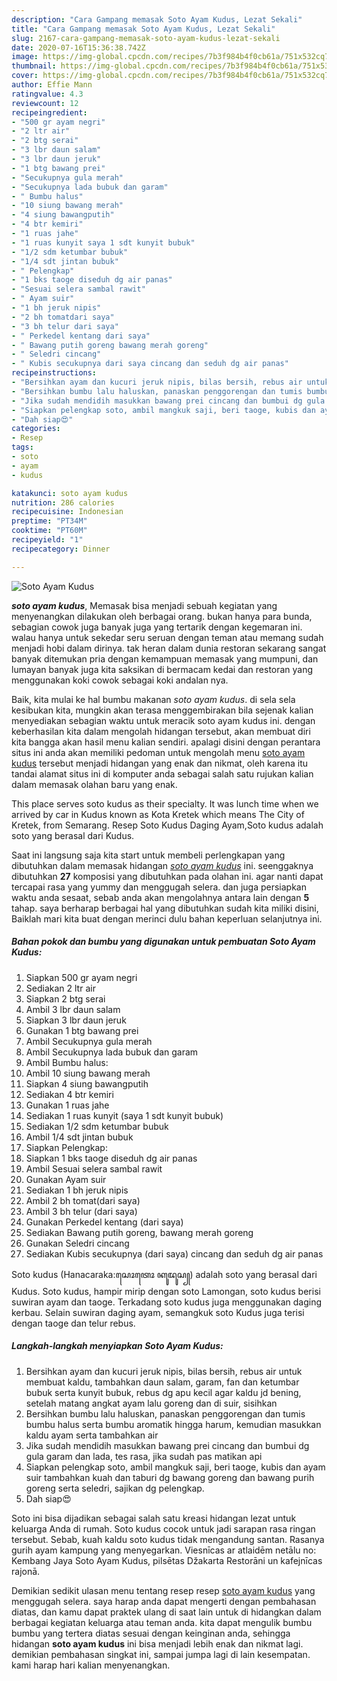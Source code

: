 ```yaml
---
description: "Cara Gampang memasak Soto Ayam Kudus, Lezat Sekali"
title: "Cara Gampang memasak Soto Ayam Kudus, Lezat Sekali"
slug: 2167-cara-gampang-memasak-soto-ayam-kudus-lezat-sekali
date: 2020-07-16T15:36:38.742Z
image: https://img-global.cpcdn.com/recipes/7b3f984b4f0cb61a/751x532cq70/soto-ayam-kudus-foto-resep-utama.jpg
thumbnail: https://img-global.cpcdn.com/recipes/7b3f984b4f0cb61a/751x532cq70/soto-ayam-kudus-foto-resep-utama.jpg
cover: https://img-global.cpcdn.com/recipes/7b3f984b4f0cb61a/751x532cq70/soto-ayam-kudus-foto-resep-utama.jpg
author: Effie Mann
ratingvalue: 4.3
reviewcount: 12
recipeingredient:
- "500 gr ayam negri"
- "2 ltr air"
- "2 btg serai"
- "3 lbr daun salam"
- "3 lbr daun jeruk"
- "1 btg bawang prei"
- "Secukupnya gula merah"
- "Secukupnya lada bubuk dan garam"
- " Bumbu halus"
- "10 siung bawang merah"
- "4 siung bawangputih"
- "4 btr kemiri"
- "1 ruas jahe"
- "1 ruas kunyit saya 1 sdt kunyit bubuk"
- "1/2 sdm ketumbar bubuk"
- "1/4 sdt jintan bubuk"
- " Pelengkap"
- "1 bks taoge diseduh dg air panas"
- "Sesuai selera sambal rawit"
- " Ayam suir"
- "1 bh jeruk nipis"
- "2 bh tomatdari saya"
- "3 bh telur dari saya"
- " Perkedel kentang dari saya"
- " Bawang putih goreng bawang merah goreng"
- " Seledri cincang"
- " Kubis secukupnya dari saya cincang dan seduh dg air panas"
recipeinstructions:
- "Bersihkan ayam dan kucuri jeruk nipis, bilas bersih, rebus air untuk membuat kaldu, tambahkan daun salam, garam, fan dan ketumbar bubuk serta kunyit bubuk, rebus dg apu kecil agar kaldu jd bening, setelah matang angkat ayam lalu goreng dan di suir, sisihkan"
- "Bersihkan bumbu lalu haluskan, panaskan penggorengan dan tumis bumbu halus serta bumbu aromatik hingga harum, kemudian masukkan kaldu ayam serta tambahkan air"
- "Jika sudah mendidih masukkan bawang prei cincang dan bumbui dg gula garam dan lada, tes rasa, jika sudah pas matikan api"
- "Siapkan pelengkap soto, ambil mangkuk saji, beri taoge, kubis dan ayam suir tambahkan kuah dan taburi dg bawang goreng dan bawang purih goreng serta seledri, sajikan dg pelengkap."
- "Dah siap😍"
categories:
- Resep
tags:
- soto
- ayam
- kudus

katakunci: soto ayam kudus 
nutrition: 286 calories
recipecuisine: Indonesian
preptime: "PT34M"
cooktime: "PT60M"
recipeyield: "1"
recipecategory: Dinner

---
```



![Soto Ayam Kudus](https://img-global.cpcdn.com/recipes/7b3f984b4f0cb61a/751x532cq70/soto-ayam-kudus-foto-resep-utama.jpg)

<b><i>soto ayam kudus</i></b>, Memasak bisa menjadi sebuah kegiatan yang menyenangkan dilakukan oleh berbagai orang. bukan hanya para bunda, sebagian cowok juga banyak juga yang tertarik dengan kegemaran ini. walau hanya untuk sekedar seru seruan dengan teman atau memang sudah menjadi hobi dalam dirinya. tak heran dalam dunia restoran sekarang sangat banyak ditemukan pria dengan kemampuan memasak yang mumpuni, dan lumayan banyak juga kita saksikan di bermacam kedai dan restoran yang menggunakan koki cowok sebagai koki andalan nya.

Baik, kita mulai ke hal bumbu makanan <i>soto ayam kudus</i>. di sela sela kesibukan kita, mungkin akan terasa menggembirakan bila sejenak kalian menyediakan sebagian waktu untuk meracik soto ayam kudus ini. dengan keberhasilan kita dalam mengolah hidangan tersebut, akan membuat diri kita bangga akan hasil menu kalian sendiri. apalagi disini dengan perantara situs ini anda akan memiliki pedoman untuk mengolah menu <u>soto ayam kudus</u> tersebut menjadi hidangan yang enak dan nikmat, oleh karena itu tandai alamat situs ini di komputer anda sebagai salah satu rujukan kalian dalam memasak olahan baru yang enak.

This place serves soto kudus as their specialty. It was lunch time when we arrived by car in Kudus known as Kota Kretek which means The City of Kretek, from Semarang. Resep Soto Kudus Daging Ayam,Soto kudus adalah soto yang berasal dari Kudus.


Saat ini langsung saja kita start untuk membeli perlengkapan yang dibutuhkan dalam memasak hidangan <u><i>soto ayam kudus</i></u> ini. seenggaknya dibutuhkan <b>27</b> komposisi yang dibutuhkan pada olahan ini. agar nanti dapat tercapai rasa yang yummy dan menggugah selera. dan juga persiapkan waktu anda sesaat, sebab anda akan mengolahnya antara lain dengan <b>5</b> tahap. saya berharap berbagai hal yang dibutuhkan sudah kita miliki disini, Baiklah mari kita buat dengan merinci dulu bahan keperluan selanjutnya ini.

<!--inarticleads1-->

##### Bahan pokok dan bumbu yang digunakan untuk pembuatan Soto Ayam Kudus:

1. Siapkan 500 gr ayam negri
1. Sediakan 2 ltr air
1. Siapkan 2 btg serai
1. Ambil 3 lbr daun salam
1. Siapkan 3 lbr daun jeruk
1. Gunakan 1 btg bawang prei
1. Ambil Secukupnya gula merah
1. Ambil Secukupnya lada bubuk dan garam
1. Ambil  Bumbu halus:
1. Ambil 10 siung bawang merah
1. Siapkan 4 siung bawangputih
1. Sediakan 4 btr kemiri
1. Gunakan 1 ruas jahe
1. Sediakan 1 ruas kunyit (saya 1 sdt kunyit bubuk)
1. Sediakan 1/2 sdm ketumbar bubuk
1. Ambil 1/4 sdt jintan bubuk
1. Siapkan  Pelengkap:
1. Siapkan 1 bks taoge diseduh dg air panas
1. Ambil Sesuai selera sambal rawit
1. Gunakan  Ayam suir
1. Sediakan 1 bh jeruk nipis
1. Ambil 2 bh tomat(dari saya)
1. Ambil 3 bh telur (dari saya)
1. Gunakan  Perkedel kentang (dari saya)
1. Sediakan  Bawang putih goreng, bawang merah goreng
1. Gunakan  Seledri cincang
1. Sediakan  Kubis secukupnya (dari saya) cincang dan seduh dg air panas


Soto kudus (Hanacaraka:ꦱꦺꦴꦠꦺꦴ ꦏꦸꦢꦸꦱ꧀) adalah soto yang berasal dari Kudus. Soto kudus, hampir mirip dengan soto Lamongan, soto kudus berisi suwiran ayam dan taoge. Terkadang soto kudus juga menggunakan daging kerbau. Selain suwiran daging ayam, semangkuk soto Kudus juga terisi dengan taoge dan telur rebus. 

<!--inarticleads2-->

##### Langkah-langkah menyiapkan Soto Ayam Kudus:

1. Bersihkan ayam dan kucuri jeruk nipis, bilas bersih, rebus air untuk membuat kaldu, tambahkan daun salam, garam, fan dan ketumbar bubuk serta kunyit bubuk, rebus dg apu kecil agar kaldu jd bening, setelah matang angkat ayam lalu goreng dan di suir, sisihkan
1. Bersihkan bumbu lalu haluskan, panaskan penggorengan dan tumis bumbu halus serta bumbu aromatik hingga harum, kemudian masukkan kaldu ayam serta tambahkan air
1. Jika sudah mendidih masukkan bawang prei cincang dan bumbui dg gula garam dan lada, tes rasa, jika sudah pas matikan api
1. Siapkan pelengkap soto, ambil mangkuk saji, beri taoge, kubis dan ayam suir tambahkan kuah dan taburi dg bawang goreng dan bawang purih goreng serta seledri, sajikan dg pelengkap.
1. Dah siap😍


Soto ini bisa dijadikan sebagai salah satu kreasi hidangan lezat untuk keluarga Anda di rumah. Soto kudus cocok untuk jadi sarapan rasa ringan tersebut. Sebab, kuah kaldu soto kudus tidak mengandung santan. Rasanya gurih ayam kampung yang menyegarkan. Viesnīcas ar atlaidēm netālu no: Kembang Jaya Soto Ayam Kudus, pilsētas Džakarta Restorāni un kafejnīcas rajonā. 

Demikian sedikit ulasan menu tentang resep resep <u>soto ayam kudus</u> yang menggugah selera. saya harap anda dapat mengerti dengan pembahasan diatas, dan kamu dapat praktek ulang di saat lain untuk di hidangkan dalam berbagai kegiatan keluarga atau teman anda. kita dapat mengulik bumbu bumbu yang tertera diatas sesuai dengan keinginan anda, sehingga hidangan <b>soto ayam kudus</b> ini bisa menjadi lebih enak dan nikmat lagi. demikian pembahasan singkat ini, sampai jumpa lagi di lain kesempatan. kami harap hari kalian menyenangkan.
